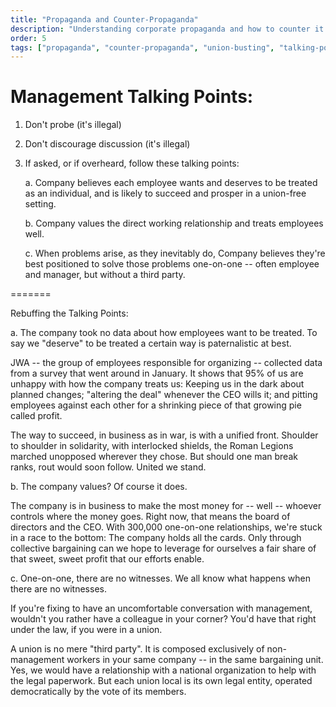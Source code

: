 ```yaml
---
title: "Propaganda and Counter-Propaganda"
description: "Understanding corporate propaganda and how to counter it with facts and solidarity."
order: 5
tags: ["propaganda", "counter-propaganda", "union-busting", "talking-points", "organizing", "collective-bargaining", "education", "solidarity"]
---
```


# Management Talking Points:

1. Don't probe (it's illegal)
2. Don't discourage discussion (it's illegal)
3. If asked, or if overheard, follow these talking points:

	a. Company believes each employee wants and deserves to be treated as an individual,
	   and is likely to succeed and prosper in a union-free setting.
	
	b. Company values the direct working relationship and treats employees well.
	
	c. When problems arise, as they inevitably do, Company believes they're best positioned
	   to solve those problems one-on-one -- often employee and manager, but without a third party.

=======

Rebuffing the Talking Points:

a. The company took no data about how employees want to be treated.
   To say we "deserve" to be treated a certain way is paternalistic at best.

   JWA -- the group of employees responsible for organizing -- collected data
   from a survey that went around in January. It shows that 95% of us are unhappy with how
   the company treats us: Keeping us in the dark about planned changes; "altering the deal"
   whenever the CEO wills it; and pitting employees against each other for a shrinking
   piece of that growing pie called profit.
   
   The way to succeed, in business as in war, is with a unified front.
   Shoulder to shoulder in solidarity, with interlocked shields, the
   Roman Legions marched unopposed wherever they chose. But should one man
   break ranks, rout would soon follow. United we stand.

b. The company values? Of course it does.

   The company is in business to make the most money for -- well -- whoever controls where
   the money goes. Right now, that means the board of directors and the CEO. With 300,000
   one-on-one relationships, we're stuck in a race to the bottom: The company holds all
   the cards. Only through collective bargaining can we hope to leverage for ourselves a
   fair share of that sweet, sweet profit that our efforts enable.

c. One-on-one, there are no witnesses. We all know what happens when there are no witnesses.
   
   If you're fixing to have an uncomfortable conversation with management, wouldn't you rather
   have a colleague in your corner? You'd have that right under the law, if you were in a union.
   
   A union is no mere "third party". It is composed exclusively of non-management workers in
   your same company -- in the same bargaining unit. Yes, we would have a relationship with
   a national organization to help with the legal paperwork. But each union local is its own
   legal entity, operated democratically by the vote of its members.
   

